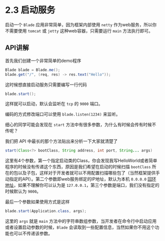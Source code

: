 # 2.3 启动服务

启动一个 `Blade` 应用非常简单，因为框架内部使用 `netty` 作为web服务，所以你不需要使用 `tomcat` 或 `jetty` 这种web容器，只需要运行 `main` 方法执行即可。

## API讲解

首先我们创建一个非常简单的demo程序

```java
Blade blade = Blade.me();
blade.get("/", (req, res) -> res.text("Hello"));
```

这时候想直接启动服务只需要编写一行代码

```java
blade.start();
```

这样就可以启动，默认会监听在 `tcp` 的 `9000` 端口。

编码的方式修改端口可以使用 `blade.listen(1234)` 来监听。

细心的同学可能会发现在 `start` 方法中有很多参数，为什么有时候会传有时候不传呢？

我们把 API 中最长的那个方法贴出来分析一下大家就清楚了

```java
start(Class<?> bootClass, String address, int port, String... args)
```

这里有4个参数，第一个指定启动类的Class，你会发现我写HelloWorld或者简单程序的时候没有传递这个东西，原因是我们希望在启动的时候扫描 `bootClass` 所在的包以及子包，这样对于开发者就可以不用配置扫描哪些包了（当然框架提供手动指定的API）。第二个参数即web服务绑定的IP地址，默认为本机 `0.0.0.0` [回环地址](https://en.wikipedia.org/wiki/0.0.0.0)，如果不理解你可以认为是 `127.0.0.1`，第三个参数是端口，我们没有指定的时候默认为 `9000`。

最后一个参数如果使用方式是这样

```java
blade.start(Application.class, args);
```

这里的 `args` 就是 `main` 方法中的字符串数组参数，当开发者在命令行中启动应用或者设置启动参数的时候，`Blade` 会读取到一些配置信息，当然如果你不用这个功能也可以不传递该参数。


